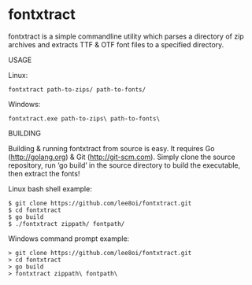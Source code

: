 fontxtract
==========

fontxtract is a simple commandline utility which parses a directory of zip archives and extracts TTF & OTF font files to a specified directory.

USAGE

Linux:

	fontxtract path-to-zips/ path-to-fonts/

Windows:

	fontxtract.exe path-to-zips\ path-to-fonts\

BUILDING

Building & running fontxtract from source is easy. It requires Go (http://golang.org) & Git (http://git-scm.com). Simply clone the source repository, run ‘go build’ in the source directory to build the executable, then extract the fonts!

Linux bash shell example:

	$ git clone https://github.com/lee8oi/fontxtract.git
	$ cd fontxtract
	$ go build
	$ ./fontxtract zippath/ fontpath/

Windows command prompt example:

	> git clone https://github.com/lee8oi/fontxtract.git
	> cd fontxtract
	> go build
	> fontxtract zippath\ fontpath\